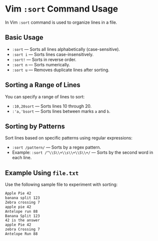 # Vim `:sort` Command Usage

In Vim `:sort` command is used to organize lines in a file.

## Basic Usage

- `:sort`   — Sorts all lines alphabetically (case-sensitive).
- `:sort i` — Sorts lines case-insensitively.
- `:sort!`  — Sorts in reverse order.
- `:sort n` — Sorts numerically.
- `:sort u` — Removes duplicate lines after sorting.

## Sorting a Range of Lines

You can specify a range of lines to sort:

- `:10,20sort` — Sorts lines 10 through 20.
- `:'a,'bsort` — Sorts lines between marks `a` and `b`.

## Sorting by Patterns

Sort lines based on specific patterns using regular expressions:

- `:sort /pattern/` — Sorts by a regex pattern.
- Example: `:sort /^\\S\\+\\s\\+\\S\\+/` — Sorts by the second word in each line.

## Example Using `file.txt`

Use the following sample file to experiment with sorting:

```txt
Apple Pie 42
banana split 123
Zebra crossing 7
apple pie 42
Antelope run 88
Banana Split 123
42 is the answer
apple Pie 42
zebra Crossing 7
Antelope Run 88
```


